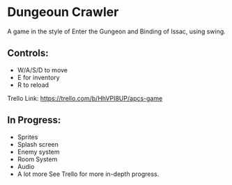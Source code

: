 # Dungeoun Crawler
A game in the style of Enter the Gungeon and Binding of Issac, using swing.

## Controls:
  - W/A/S/D to move
  - E for inventory
  - R to reload
  
 Trello Link:
 https://trello.com/b/HhVPI8UP/apcs-game
 
 ## In Progress:
  - Sprites
  - Splash screen
  - Enemy system
  - Room System
  - Audio
  - A lot more
See Trello for more in-depth progress.
  
